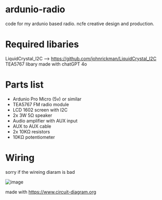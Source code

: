 # ardunio-radio
code for my ardunio based radio. ncfe creative design and production.

# Required libaries
LiquidCrystal_I2C --> https://github.com/johnrickman/LiquidCrystal_I2C
TEA5767 libary made with chatGPT 4o

# Parts list
 - Ardunio Pro Micro (5v) or similar
 - TEA5767 FM radio module
 - LCD 1602 screen with I2C
 - 2x 3W 5Ω speaker
 - Audio amplifier with AUX input
 - AUX to AUX cable
 - 2x 10KΩ resistors
 - 10KΩ potentiometer

# Wiring
sorry if the wireing diaram is bad

![image](https://github.com/user-attachments/assets/b9418515-1cf4-4fb1-9107-c46b3a47d177)

made with https://www.circuit-diagram.org
